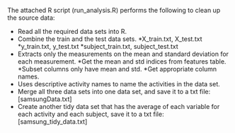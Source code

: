 The attached R script (run_analysis.R) performs the following to clean up the source data:
* Read all the required data sets into R.
* Combine the train and the test data sets.
  *X_train.txt, X_test.txt
  *y_train.txt, y_test.txt
  *subject_train.txt, subject_test.txt
* Extracts only the measurements on the mean and standard deviation for each measurement. 
  *Get the mean and std indices from features table.
  *Subset columns only have mean and std.
  *Get appropriate column names.
* Uses descriptive activity names to name the activities in the data set.
* Merge all three data sets into one data set, and save it to a txt file: [samsungData.txt]
* Create another tidy data set that has the average of each variable for each activity and each subject, save it to a txt file: [samsung_tidy_data.txt] 
